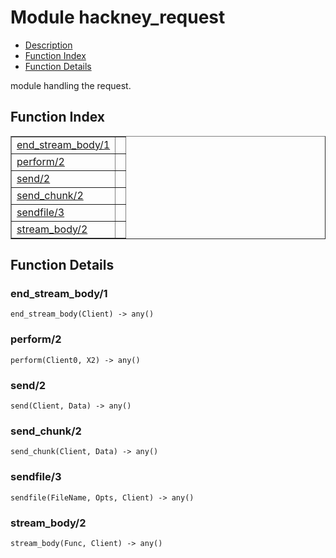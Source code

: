 

# Module hackney_request #
* [Description](#description)
* [Function Index](#index)
* [Function Details](#functions)


module handling the request.

<a name="index"></a>

## Function Index ##


<table width="100%" border="1" cellspacing="0" cellpadding="2" summary="function index"><tr><td valign="top"><a href="#end_stream_body-1">end_stream_body/1</a></td><td></td></tr><tr><td valign="top"><a href="#perform-2">perform/2</a></td><td></td></tr><tr><td valign="top"><a href="#send-2">send/2</a></td><td></td></tr><tr><td valign="top"><a href="#send_chunk-2">send_chunk/2</a></td><td></td></tr><tr><td valign="top"><a href="#sendfile-3">sendfile/3</a></td><td></td></tr><tr><td valign="top"><a href="#stream_body-2">stream_body/2</a></td><td></td></tr></table>


<a name="functions"></a>

## Function Details ##

<a name="end_stream_body-1"></a>

### end_stream_body/1 ###

`end_stream_body(Client) -> any()`


<a name="perform-2"></a>

### perform/2 ###

`perform(Client0, X2) -> any()`


<a name="send-2"></a>

### send/2 ###

`send(Client, Data) -> any()`


<a name="send_chunk-2"></a>

### send_chunk/2 ###

`send_chunk(Client, Data) -> any()`


<a name="sendfile-3"></a>

### sendfile/3 ###

`sendfile(FileName, Opts, Client) -> any()`


<a name="stream_body-2"></a>

### stream_body/2 ###

`stream_body(Func, Client) -> any()`


